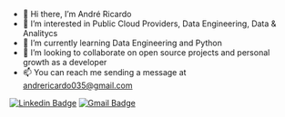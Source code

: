 
- 👋 Hi there, I’m André Ricardo
- 👀 I’m interested in Public Cloud Providers, Data Engineering, Data & Analitycs
- 🌱 I’m currently learning Data Engineering and Python
- 💞️ I’m looking to collaborate on open source projects and personal growth as a developer
- 📫 You can reach me sending a message at andrericardo035@gmail.com


<a href="https://www.linkedin.com/in/andr%C3%A9-ricardo-286110118/" rel="nofollow"><img src="https://camo.githubusercontent.com/4fc9f2ebb4abae127c99a9f04ed10f844b415794a5653071e2725cf33ecf99da/68747470733a2f2f696d672e736869656c64732e696f2f62616467652f2d54686961676f2d626c75653f7374796c653d666c61742d737175617265266c6f676f3d4c696e6b6564696e266c6f676f436f6c6f723d7768697465266c696e6b3d68747470733a2f2f7777772e6c696e6b6564696e2e636f6d2f696e2f74676d6172696e686f2f" alt="Linkedin Badge" data-canonical-src="https://img.shields.io/badge/-Thiago-blue?style=flat-square&amp;logo=Linkedin&amp;logoColor=white&amp;link=https://www.linkedin.com/in/andr%C3%A9-ricardo-286110118/" style="max-width:100%;"></a>
<a href="mailto:andrericardo035@gmail.com"><img src="https://camo.githubusercontent.com/1f9bc9b0d0628cc69f5b95de9cd7485cbb5a6cbc3546a9f7ca39f5998e3f85ed/68747470733a2f2f696d672e736869656c64732e696f2f62616467652f2d74676d6172696e686f40676d61696c2e636f6d2d6331343433383f7374796c653d666c61742d737175617265266c6f676f3d476d61696c266c6f676f436f6c6f723d7768697465266c696e6b3d6d61696c746f3a74676d6172696e686f40676d61696c2e636f6d" alt="Gmail Badge" data-canonical-src="https://img.shields.io/badge/-andrericardo035@gmail.com-c14438?style=flat-square&amp;logo=Gmail&amp;logoColor=white&amp;link=mailto:andrericardo035@gmail.com" style="max-width:100%;"></a>
